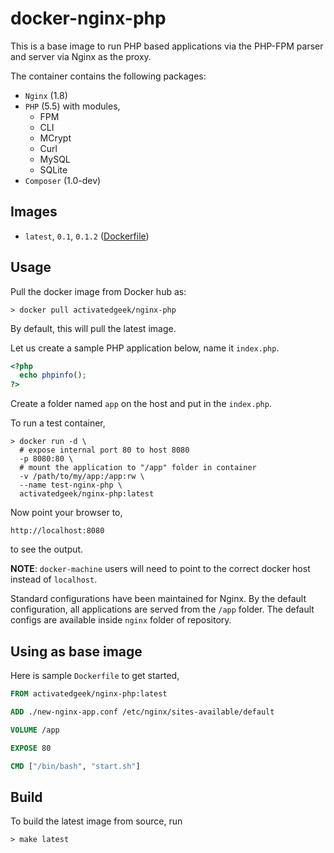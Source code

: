 # docker-nginx-php
This is a base image to run PHP based applications via the
PHP-FPM parser and server via Nginx as the proxy.

The container contains the following packages:
* `Nginx` (1.8)
* `PHP` (5.5) with modules,
  * FPM
  * CLI
  * MCrypt
  * Curl
  * MySQL
  * SQLite
* `Composer` (1.0-dev)

## Images

* `latest`, `0.1`, `0.1.2` ([Dockerfile](./Dockerfile))

## Usage
Pull the docker image from Docker hub as:
```
> docker pull activatedgeek/nginx-php
```
By default, this will pull the latest image.

Let us create a sample PHP application below, name it
`index.php`.
```php
<?php
  echo phpinfo();
?>
```

Create a folder named `app` on the host and put in
the `index.php`.

To run a test container,
```shell
> docker run -d \
  # expose internal port 80 to host 8080
  -p 8080:80 \
  # mount the application to "/app" folder in container
  -v /path/to/my/app:/app:rw \
  --name test-nginx-php \
  activatedgeek/nginx-php:latest
```

Now point your browser to,
```
http://localhost:8080
```
to see the output.

**NOTE**: `docker-machine` users will need to point to
the correct docker host instead of `localhost`.

Standard configurations have been maintained for Nginx.
By the default configuration, all applications are
served from the `/app` folder. The default configs
are available inside `nginx` folder of repository.

## Using as base image
Here is sample `Dockerfile` to get started,
```Dockerfile
FROM activatedgeek/nginx-php:latest

ADD ./new-nginx-app.conf /etc/nginx/sites-available/default

VOLUME /app

EXPOSE 80

CMD ["/bin/bash", "start.sh"]
```

## Build
To build the latest image from source, run
```
> make latest
```
